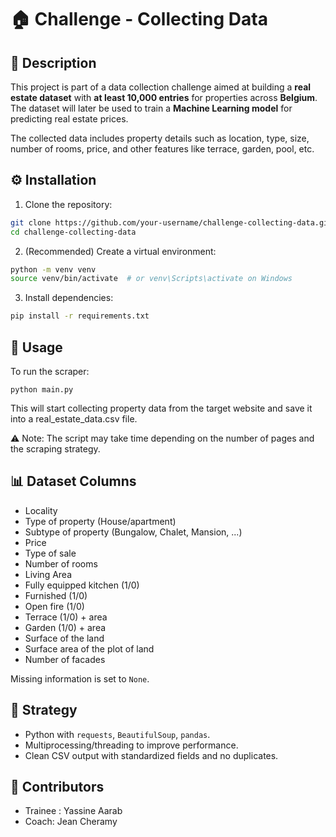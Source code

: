 # 🏠 Challenge - Collecting Data

## 📌 Description

This project is part of a data collection challenge aimed at building a **real estate dataset** with **at least 10,000 entries** for properties across **Belgium**. The dataset will later be used to train a **Machine Learning model** for predicting real estate prices.

The collected data includes property details such as location, type, size, number of rooms, price, and other features like terrace, garden, pool, etc.

## ⚙️ Installation

1. Clone the repository:

```bash
git clone https://github.com/your-username/challenge-collecting-data.git
cd challenge-collecting-data
```

2. (Recommended) Create a virtual environment:

```bash
python -m venv venv
source venv/bin/activate  # or venv\Scripts\activate on Windows
```

3. Install dependencies:

```bash
pip install -r requirements.txt
```

## 🚀 Usage

To run the scraper:

```
python main.py
```

This will start collecting property data from the target website and save it into a real_estate_data.csv file.

⚠️ Note: The script may take time depending on the number of pages and the scraping strategy.

## 📊 Dataset Columns

- Locality
- Type of property (House/apartment)
- Subtype of property (Bungalow, Chalet, Mansion, ...)
- Price
- Type of sale
- Number of rooms
- Living Area
- Fully equipped kitchen (1/0)
- Furnished (1/0)
- Open fire (1/0)
- Terrace (1/0) + area
- Garden (1/0) + area
- Surface of the land
- Surface area of the plot of land
- Number of facades

Missing information is set to `None`.

## 🧠 Strategy

- Python with `requests`, `BeautifulSoup`, `pandas`.
- Multiprocessing/threading to improve performance.
- Clean CSV output with standardized fields and no duplicates.

## 👤 Contributors

- Trainee : Yassine Aarab
- Coach: Jean Cheramy
